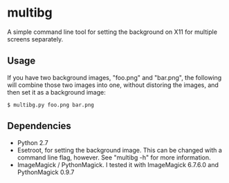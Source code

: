 multibg
=======

A simple command line tool for setting the background on X11 for
multiple screens separately.

Usage
-----

If you have two background images, "foo.png" and "bar.png",
the following will combine those two images into one, without distoring
the images, and then set it as a background image:

    $ multibg.py foo.png bar.png

Dependencies
------------

* Python 2.7
* Esetroot, for setting the background image. This can be changed with a
  command line flag, however. See "multibg -h" for more information.
* ImageMagick / PythonMagick. I tested it with ImageMagick 6.7.6.0 and PythonMagick 0.9.7


